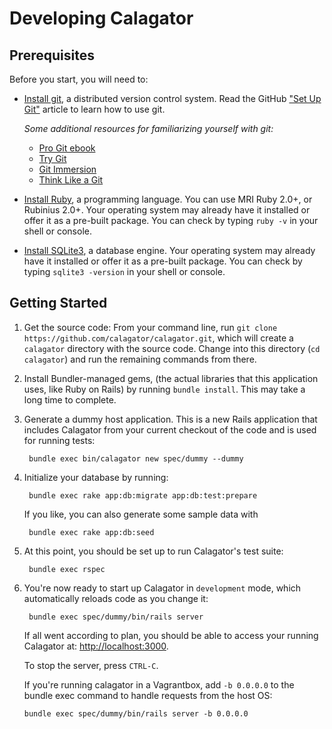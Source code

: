# Developing Calagator

## Prerequisites

Before you start, you will need to:

* [Install git](http://git-scm.com/), a distributed version control system. Read the GitHub ["Set Up Git"](https://help.github.com/articles/set-up-git) article to learn how to use git.

  *Some additional resources for familiarizing yourself with git:*
    * [Pro Git ebook](http://git-scm.com/book)
    * [Try Git](https://try.github.io/levels/1/challenges/1)
    * [Git Immersion](http://gitimmersion.com/)
    * [Think Like a Git](http://think-like-a-git.net/)

* [Install Ruby](http://www.ruby-lang.org/), a programming language. You can use MRI Ruby 2.0+, or Rubinius 2.0+. Your operating system may already have it installed or offer it as a pre-built package. You can check by typing `ruby -v` in your shell or console.
* [Install SQLite3](http://www.sqlite.org/), a database engine. Your operating system may already have it installed or offer it as a pre-built package. You can check by typing `sqlite3 -version` in your shell or console.

## Getting Started

1. Get the source code: From your command line, run `git clone https://github.com/calagator/calagator.git`, which will create a `calagator` directory with the source code. Change into this directory (`cd calagator`) and run the remaining commands from there.
2. Install Bundler-managed gems, (the actual libraries that this application uses, like Ruby on Rails) by running `bundle install`. This may take a long time to complete.
3. Generate a dummy host application. This is a new Rails application that includes Calagator from your current checkout of the code and is used for running tests:

        bundle exec bin/calagator new spec/dummy --dummy

4. Initialize your database by running:

        bundle exec rake app:db:migrate app:db:test:prepare

    If you like, you can also generate some sample data with

        bundle exec rake app:db:seed

5. At this point, you should be set up to run Calagator's test suite:

        bundle exec rspec

6. You're now ready to start up Calagator in `development` mode, which automatically reloads code as you change it:

        bundle exec spec/dummy/bin/rails server

   If all went according to plan, you should be able to access your running Calagator at: [http://localhost:3000](http://localhost:3000).

    To stop the server, press `CTRL-C`.

    If you're running calagator in a Vagrantbox, add `-b 0.0.0.0` to the bundle exec command to handle requests from the host OS:

    `bundle exec spec/dummy/bin/rails server -b 0.0.0.0`
